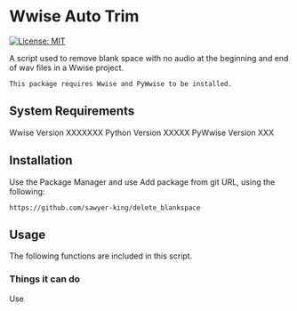 # Wwise Auto Trim
[![License: MIT](https://img.shields.io/badge/License-MIT-brightgreen.svg)](LICENSE.md)

A script used to remove blank space with no audio at the beginning and end of wav files in a Wwise project.
```
This package requires Wwise and PyWwise to be installed.
```

## System Requirements
Wwise Version XXXXXXX
Python Version XXXXX
PyWwise Version XXX

## Installation
Use the Package Manager and use Add package from git URL, using the following: 
```
https://github.com/sawyer-king/delete_blankspace
```

## Usage
The following functions are included in this script.

### Things it can do
Use 
